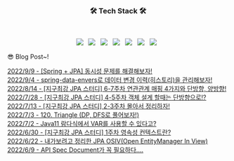 
<h3 align="center"><b>🛠 Tech Stack 🛠</b></h3>
</br>
<p align="center">
<img src="https://img.shields.io/badge/java-007396?style=for-the-badge&logo=java&logoColor=white"> &nbsp
<img src="https://img.shields.io/badge/spring-6DB33F?style=for-the-badge&logo=spring&logoColor=white"> &nbsp
<img src="https://img.shields.io/badge/JavaScript-F7DF1E?style=flat-square&logo=JavaScript&logoColor=white"/></a> &nbsp
<img src="https://img.shields.io/badge/Node.js-339933?style=flat-square&logo=Node.js&logoColor=white"/></a> &nbsp
<!-- <img src="https://img.shields.io/badge/Android-3DDC84?style=flat-square&logo=Android&logoColor=white"/></a> &nbsp -->
<img src="https://img.shields.io/badge/MongoDB-47A248?style=flat-square&logo=MongoDB&logoColor=white"/></a> &nbsp 
<img src="https://img.shields.io/badge/MySQL-4479A1?style=flat-square&logo=MySQL&logoColor=white"/></a> &nbsp 
<img src="https://img.shields.io/badge/Amazon AWS-232F3E?style=flat-square&logo=Amazon%20AWS&logoColor=white"/></a> &nbsp </p>

😎 Blog Post~!

[2022/9/9 - [Spring + JPA] 동시성 문제를 해결해보자!](https://applepick.tistory.com/172) <br>
[2022/9/4 - spring-data-envers로 데이터 변경 이력(히스토리)을 관리해보자!](https://applepick.tistory.com/171) <br>
[2022/8/14 - [지구최강 JPA 스터디] 6-7주차 연관관계 매핑 4가지와 단방향, 양방향!](https://applepick.tistory.com/170) <br>
[2022/7/28 - [지구최강 JPA 스터디] 4-5주차 객체 설계 할때는 단방향으로!?](https://applepick.tistory.com/169) <br>
[2022/7/13 - [지구최강 JPA 스터디] 2-3주차 몰아서 정리하자!](https://applepick.tistory.com/168) <br>
[2022/7/3 - 120. Triangle (DP, DFS로 풀어보자!)](https://applepick.tistory.com/167) <br>
[2022/7/2 - Java11 람다식에서 VAR를 사용할 수 있다고?](https://applepick.tistory.com/166) <br>
[2022/6/30 - [지구최강 JPA 스터디] 1주차 영속성 컨텍스트란?](https://applepick.tistory.com/165) <br>
[2022/6/22 - 내가보려고 정리한 JPA OSIV(Open EntityManager In View)](https://applepick.tistory.com/164) <br>
[2022/6/9 - API Spec Document가 꼭 필요하다....](https://applepick.tistory.com/163) <br>
